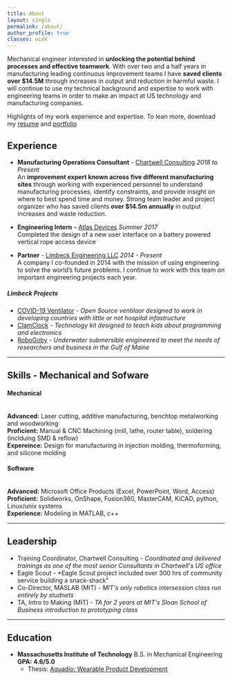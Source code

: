 ```yaml
---
title: About
layout: single
permalink: /about/
author_profile: true
classes: wide
---
```


Mechanical engineer interested in **unlocking the potential behind processes and effective teamwork**. With over two and a half years in manufacturing leading continuous improvement teams I have **saved clients over $14.5M** through increases in output and reduction in harmful waste. I will continue to use my technical background and expertise to work with engineering teams in order to make an impact at US technology and manufacturing companies.

Highlights of my work experience and expertise. To lean more, download my [resume]({{site.baseurl}}/assets/pdfs/201102_TravisLibsack_Resume.pdf) and [portfolio]({{site.baseurl}}/assets/pdfs/2020Portfolio_TravisLibsack.pdf)

## Experience 
 - **Manufacturing Operations Consultant** - [Chartwell Consulting](https://www.chartwell-consulting.com) *2018 to Present*
<br>An **improvement expert known across five different manufacturing sites** through working with experienced personnel to understand manufacturing processes, identify constraints, and provide insight on where to best spend time and money. Strong team leader and project organizer who has saved clients **over $14.5m annually** in output increases and waste reduction.

- **Engineering Intern** – [Atlas Devices](https://atlasdevices.com/) *Summer 2017*
<br> Completed the design of a new user interface on a battery powered vertical rope access device

- **Partner** - [Limbeck Engineering LLC](http://www.limbeckengineering.com) *2014 - Present*
<br>A company I co-founded in 2014 with the mission of using engineering to solve the world’s future problems. I continue to work with this team on important engineering projects each year.

##### Limbeck Projects
- [COVID-19 Ventilator]({{site.baseurl}}/projects/BaxterOSV/) - *Open Source ventilaor designed to work in developing countries with little or not hospital infastructure*
 - [ClamClock]({{site.baseurl}}/projects/ClamClock/) - *Technology kit designed to teach kids about programming and electronics*
 - [RoboGoby]({{site.baseurl}}/projects/RoboGoby/) - *Underwater submersible enigineered to meet the needs of researchers and business in the Gulf of Maine*

---

## Skills - Mechanical and Sofware
#### Mechanical
<br>**Advanced:** Laser cutting, additive manufacturing, benchtop metalworking and woodworking
<br>**Proficient:** Manual & CNC Machining (mill, lathe, router table), soldering (inclduing SMD & reflow)
<br>**Expereince:** Design for manufacturing in injection molding, thermoforming, and silicone molding
#### Software
<br>**Advanced:** Microsoft Office Products (Excel, PowerPoint, Word, Access)
<br>**Proficient:** Solidworks, OnShape, Fusion360, MasterCAM, KiCAD, python, Linux/unix systems
<br>**Experience:** Modeling in MATLAB, c++

---

## Leadership
* Training Coordinator, Chartwell Consulting - *Coordinated and delivered trainings as one of the most senior Consultants in Chartwell's US office*
* Eagle Scout - *Eagle Scout project included over 300 hrs of community service building a snack-shack"
* Co-Director, MASLAB (MIT) - *MIT's only robotics intersession class run entirely by studnets*
* TA, Intro to Making (MIT) - *TA for 2 years at MIT's Sloan School of Business introduction to prototyping class*

---

## Education
- **Massachusetts Institute of Technology** B.S. in Mechanical Engineering **GPA: 4.6/5.0**
	- Thesis: [Aquadio: Wearable Product Development]({{site.baseurl}}/assets/pdfs/Aquadio_thesis.pdf)
